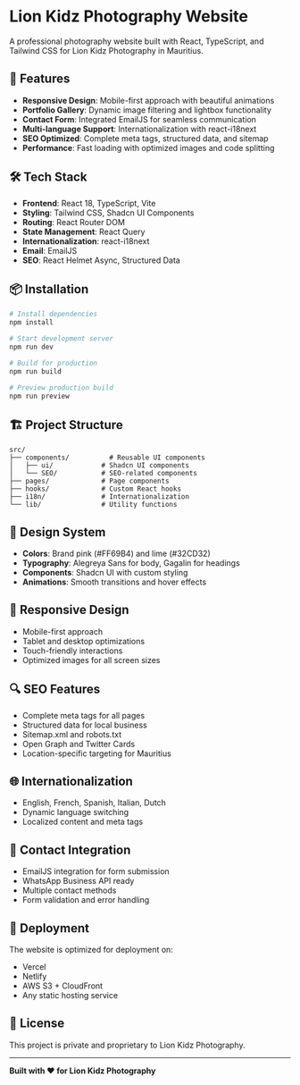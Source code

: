 # Lion Kidz Photography Website

A professional photography website built with React, TypeScript, and Tailwind CSS for Lion Kidz Photography in Mauritius.

## 🚀 Features

- **Responsive Design**: Mobile-first approach with beautiful animations
- **Portfolio Gallery**: Dynamic image filtering and lightbox functionality
- **Contact Form**: Integrated EmailJS for seamless communication
- **Multi-language Support**: Internationalization with react-i18next
- **SEO Optimized**: Complete meta tags, structured data, and sitemap
- **Performance**: Fast loading with optimized images and code splitting

## 🛠️ Tech Stack

- **Frontend**: React 18, TypeScript, Vite
- **Styling**: Tailwind CSS, Shadcn UI Components
- **Routing**: React Router DOM
- **State Management**: React Query
- **Internationalization**: react-i18next
- **Email**: EmailJS
- **SEO**: React Helmet Async, Structured Data

## 📦 Installation

```bash
# Install dependencies
npm install

# Start development server
npm run dev

# Build for production
npm run build

# Preview production build
npm run preview
```

## 🏗️ Project Structure

```
src/
├── components/          # Reusable UI components
│   ├── ui/            # Shadcn UI components
│   └── SEO/           # SEO-related components
├── pages/             # Page components
├── hooks/             # Custom React hooks
├── i18n/              # Internationalization
└── lib/               # Utility functions
```

## 🎨 Design System

- **Colors**: Brand pink (#FF69B4) and lime (#32CD32)
- **Typography**: Alegreya Sans for body, Gagalin for headings
- **Components**: Shadcn UI with custom styling
- **Animations**: Smooth transitions and hover effects

## 📱 Responsive Design

- Mobile-first approach
- Tablet and desktop optimizations
- Touch-friendly interactions
- Optimized images for all screen sizes

## 🔍 SEO Features

- Complete meta tags for all pages
- Structured data for local business
- Sitemap.xml and robots.txt
- Open Graph and Twitter Cards
- Location-specific targeting for Mauritius

## 🌐 Internationalization

- English, French, Spanish, Italian, Dutch
- Dynamic language switching
- Localized content and meta tags

## 📧 Contact Integration

- EmailJS integration for form submission
- WhatsApp Business API ready
- Multiple contact methods
- Form validation and error handling

## 🚀 Deployment

The website is optimized for deployment on:
- Vercel
- Netlify
- AWS S3 + CloudFront
- Any static hosting service

## 📄 License

This project is private and proprietary to Lion Kidz Photography.

---

**Built with ❤️ for Lion Kidz Photography**
